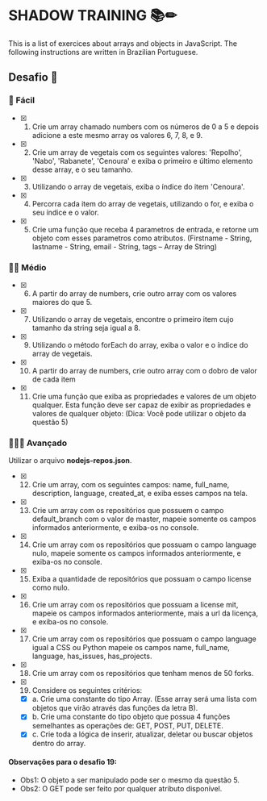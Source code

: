 # SHADOW TRAINING 📚✏

This is a list of exercices about arrays and objects in JavaScript.
The following instructions are written in Brazilian Portuguese.

## Desafio 🥋

### 💚 Fácil

- [x] 1. Crie um array chamado numbers com os números de 0 a 5 e depois adicione a este mesmo array os valores 6, 7, 8, e 9.
- [x] 2. Crie um array de vegetais com os seguintes valores: 'Repolho', 'Nabo', 'Rabanete', 'Cenoura' e exiba o primeiro e último elemento desse array, e o seu tamanho.
- [x] 3. Utilizando o array de vegetais, exiba o índice do item 'Cenoura'.
- [x] 4. Percorra cada item do array de vegetais, utilizando o for, e exiba o seu índice e o valor.
- [x] 5. Crie uma função que receba 4 parametros de entrada, e retorne um objeto com esses parametros como atributos.
     (Firstname - String,
     lastname - String,
     email - String,
     tags – Array de String)

### 💛💛 Médio

- [x] 6. A partir do array de numbers, crie outro array com os valores maiores do que 5.
- [x] 7. Utilizando o array de vegetais, encontre o primeiro item cujo tamanho da string seja igual a 8.
- [x] 9. Utilizando o método forEach do array, exiba o valor e o índice do array de vegetais.
- [x] 10. A partir do array de numbers, crie outro array com o dobro de valor de cada item
- [x] 11. Crie uma função que exiba as propriedades e valores de um objeto qualquer. Esta função deve ser capaz de exibir as propriedades e valores de qualquer objeto: (Dica: Você pode utilizar o objeto da questão 5)

### 💜💜💜 Avançado

Utilizar o arquivo **nodejs-repos.json**.

- [x] 12. Crie um array, com os seguintes campos: name, full_name, description, language, created_at, e exiba esses campos na tela.
- [x] 13. Crie um array com os repositórios que possuem o campo default_branch com o valor de master, mapeie somente os campos informados anteriormente, e exiba-os no console.
- [x] 14. Crie um array com os repositórios que possuam o campo language nulo, mapeie somente os campos informados anteriormente, e exiba-os no console.
- [x] 15. Exiba a quantidade de repositórios que possuam o campo license como nulo.
- [x] 16. Crie um array com os repositórios que possuam a license mit, mapeie os campos informados anteriormente, mais a url da licença, e exiba-os no console.
- [x] 17. Crie um array com os repositórios que possuam o campo language igual a CSS ou Python mapeie os campos name, full_name, language, has_issues, has_projects.
- [x] 18. Crie um array com os repositórios que tenham menos de 50 forks.
- [x] 19. Considere os seguintes critérios:
  - [x] a. Crie uma constante do tipo Array. (Esse array será uma lista com objetos que virão através das funções da letra B).
  - [x] b. Crie uma constante do tipo objeto que possua 4 funções semelhantes as operações de: GET, POST, PUT, DELETE.
  - [x] c. Crie toda a lógica de inserir, atualizar, deletar ou buscar objetos dentro do array.

#### Observações para o desafio 19:

- Obs1: O objeto a ser manipulado pode ser o mesmo da questão 5.
- Obs2: O GET pode ser feito por qualquer atributo disponível.
